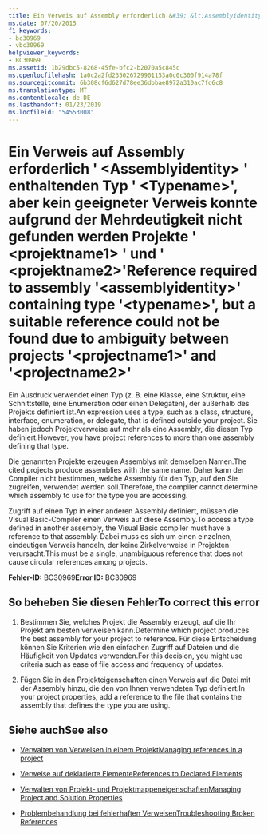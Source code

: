 ```yaml
---
title: Ein Verweis auf Assembly erforderlich &#39; &lt;Assemblyidentity&gt; &#39; enthaltenden Typ &#39; &lt;Typename&gt;&#39;, aber kein geeigneter Verweis konnte aufgrund der Mehrdeutigkeit nicht gefunden werden Projekte &#39; &lt;projektname1&gt; &#39; und &#39; &lt;projektname2&gt;&#39;
ms.date: 07/20/2015
f1_keywords:
- bc30969
- vbc30969
helpviewer_keywords:
- BC30969
ms.assetid: 1b29dbc5-8268-45fe-bfc2-b2070a5c845c
ms.openlocfilehash: 1a0c2a2fd235026729901153a0c0c300f914a78f
ms.sourcegitcommit: 6b308cf6d627d78ee36dbbae8972a310ac7fd6c8
ms.translationtype: MT
ms.contentlocale: de-DE
ms.lasthandoff: 01/23/2019
ms.locfileid: "54553008"
---
```

# <a name="reference-required-to-assembly-39ltassemblyidentitygt39-containing-type-39lttypenamegt39-but-a-suitable-reference-could-not-be-found-due-to-ambiguity-between-projects-39ltprojectname1gt39-and-39ltprojectname2gt39"></a><span data-ttu-id="61e57-102">Ein Verweis auf Assembly erforderlich &#39; &lt;Assemblyidentity&gt; &#39; enthaltenden Typ &#39; &lt;Typename&gt;&#39;, aber kein geeigneter Verweis konnte aufgrund der Mehrdeutigkeit nicht gefunden werden Projekte &#39; &lt;projektname1&gt; &#39; und &#39; &lt;projektname2&gt;&#39;</span><span class="sxs-lookup"><span data-stu-id="61e57-102">Reference required to assembly &#39;&lt;assemblyidentity&gt;&#39; containing type &#39;&lt;typename&gt;&#39;, but a suitable reference could not be found due to ambiguity between projects &#39;&lt;projectname1&gt;&#39; and &#39;&lt;projectname2&gt;&#39;</span></span>
<span data-ttu-id="61e57-103">Ein Ausdruck verwendet einen Typ (z. B. eine Klasse, eine Struktur, eine Schnittstelle, eine Enumeration oder einen Delegaten), der außerhalb des Projekts definiert ist.</span><span class="sxs-lookup"><span data-stu-id="61e57-103">An expression uses a type, such as a class, structure, interface, enumeration, or delegate, that is defined outside your project.</span></span> <span data-ttu-id="61e57-104">Sie haben jedoch Projektverweise auf mehr als eine Assembly, die diesen Typ definiert.</span><span class="sxs-lookup"><span data-stu-id="61e57-104">However, you have project references to more than one assembly defining that type.</span></span>  
  
 <span data-ttu-id="61e57-105">Die genannten Projekte erzeugen Assemblys mit demselben Namen.</span><span class="sxs-lookup"><span data-stu-id="61e57-105">The cited projects produce assemblies with the same name.</span></span> <span data-ttu-id="61e57-106">Daher kann der Compiler nicht bestimmen, welche Assembly für den Typ, auf den Sie zugreifen, verwendet werden soll.</span><span class="sxs-lookup"><span data-stu-id="61e57-106">Therefore, the compiler cannot determine which assembly to use for the type you are accessing.</span></span>  
  
 <span data-ttu-id="61e57-107">Zugriff auf einen Typ in einer anderen Assembly definiert, müssen die Visual Basic-Compiler einen Verweis auf diese Assembly.</span><span class="sxs-lookup"><span data-stu-id="61e57-107">To access a type defined in another assembly, the Visual Basic compiler must have a reference to that assembly.</span></span> <span data-ttu-id="61e57-108">Dabei muss es sich um einen einzelnen, eindeutigen Verweis handeln, der keine Zirkelverweise in Projekten verursacht.</span><span class="sxs-lookup"><span data-stu-id="61e57-108">This must be a single, unambiguous reference that does not cause circular references among projects.</span></span>  
  
 <span data-ttu-id="61e57-109">**Fehler-ID:** BC30969</span><span class="sxs-lookup"><span data-stu-id="61e57-109">**Error ID:** BC30969</span></span>  
  
## <a name="to-correct-this-error"></a><span data-ttu-id="61e57-110">So beheben Sie diesen Fehler</span><span class="sxs-lookup"><span data-stu-id="61e57-110">To correct this error</span></span>  
  
1.  <span data-ttu-id="61e57-111">Bestimmen Sie, welches Projekt die Assembly erzeugt, auf die Ihr Projekt am besten verweisen kann.</span><span class="sxs-lookup"><span data-stu-id="61e57-111">Determine which project produces the best assembly for your project to reference.</span></span> <span data-ttu-id="61e57-112">Für diese Entscheidung können Sie Kriterien wie den einfachen Zugriff auf Dateien und die Häufigkeit von Updates verwenden.</span><span class="sxs-lookup"><span data-stu-id="61e57-112">For this decision, you might use criteria such as ease of file access and frequency of updates.</span></span>  
  
2.  <span data-ttu-id="61e57-113">Fügen Sie in den Projekteigenschaften einen Verweis auf die Datei mit der Assembly hinzu, die den von Ihnen verwendeten Typ definiert.</span><span class="sxs-lookup"><span data-stu-id="61e57-113">In your project properties, add a reference to the file that contains the assembly that defines the type you are using.</span></span>  
  
## <a name="see-also"></a><span data-ttu-id="61e57-114">Siehe auch</span><span class="sxs-lookup"><span data-stu-id="61e57-114">See also</span></span>
- [<span data-ttu-id="61e57-115">Verwalten von Verweisen in einem Projekt</span><span class="sxs-lookup"><span data-stu-id="61e57-115">Managing references in a project</span></span>](/visualstudio/ide/managing-references-in-a-project)
- [<span data-ttu-id="61e57-116">Verweise auf deklarierte Elemente</span><span class="sxs-lookup"><span data-stu-id="61e57-116">References to Declared Elements</span></span>](../../../visual-basic/programming-guide/language-features/declared-elements/references-to-declared-elements.md)

- [<span data-ttu-id="61e57-117">Verwalten von Projekt- und Projektmappeneigenschaften</span><span class="sxs-lookup"><span data-stu-id="61e57-117">Managing Project and Solution Properties</span></span>](/visualstudio/ide/managing-project-and-solution-properties)
- [<span data-ttu-id="61e57-118">Problembehandlung bei fehlerhaften Verweisen</span><span class="sxs-lookup"><span data-stu-id="61e57-118">Troubleshooting Broken References</span></span>](/visualstudio/ide/troubleshooting-broken-references)
